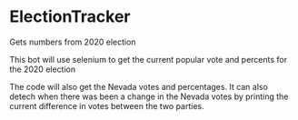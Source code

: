 # ElectionTracker
Gets numbers from 2020 election 

This bot will use selenium to get the current popular vote and percents for the 2020 election

The code will also get the Nevada votes and percentages. It can also detech when there was been a change in the Nevada votes by printing the current difference in votes between the two parties. 
